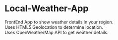 # Local-Weather-App
FrontEnd App to show weather details in your region. <br/>
Uses HTML5 Geolocation to determine location. <br/>
Uses OpenWeatherMap API to get weather details.
